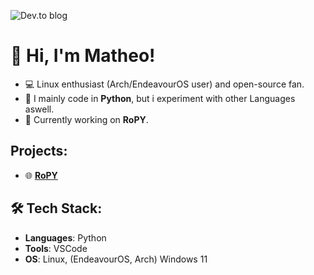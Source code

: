 ![Dev.to blog](https://img.shields.io/badge/dev.to-0A0A0A?style=for-the-badge&logo=dev.to&logoColor=white)

# 👋 Hi, I'm Matheo!

- 💻 Linux enthusiast (Arch/EndeavourOS user) and open-source fan.
- 🔧 I mainly code in **Python**, but i experiment with other Languages aswell.
- 🌱 Currently working on **RoPY**.

## Projects:

- 🌐 **[RoPY](https://github.com/veddevv/RoPY)**

## 🛠 Tech Stack:
- **Languages**: Python
- **Tools**: VSCode
- **OS**: Linux, (EndeavourOS, Arch) Windows 11
